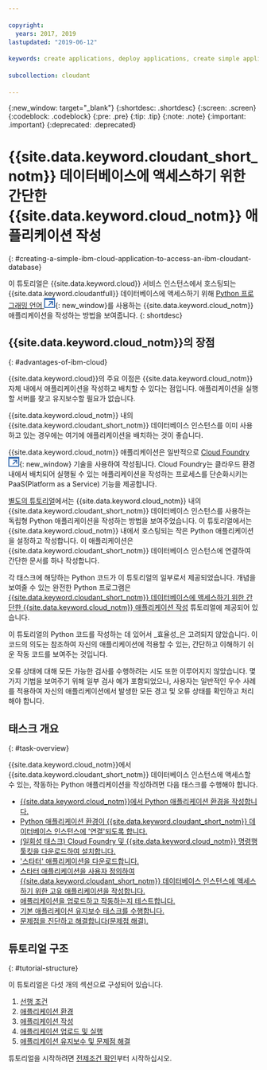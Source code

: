 ```yaml
---

copyright:
  years: 2017, 2019
lastupdated: "2019-06-12"

keywords: create applications, deploy applications, create simple application

subcollection: cloudant

---
```


{:new_window: target="_blank"}
{:shortdesc: .shortdesc}
{:screen: .screen}
{:codeblock: .codeblock}
{:pre: .pre}
{:tip: .tip}
{:note: .note}
{:important: .important}
{:deprecated: .deprecated}

<!-- Acrolinx: 2017-05-10 -->

# {{site.data.keyword.cloudant_short_notm}} 데이터베이스에 액세스하기 위한 간단한 {{site.data.keyword.cloud_notm}} 애플리케이션 작성
{: #creating-a-simple-ibm-cloud-application-to-access-an-ibm-cloudant-database}

이 튜토리얼은 {{site.data.keyword.cloud}} 서비스 인스턴스에서 호스팅되는
{{site.data.keyword.cloudantfull}} 데이터베이스에 액세스하기 위해
[Python 프로그래밍 언어 ![외부 링크 아이콘](../images/launch-glyph.svg "외부 링크 아이콘")](https://www.python.org/){: new_window}를
사용하는 {{site.data.keyword.cloud_notm}} 애플리케이션을 작성하는 방법을 보여줍니다.
{: shortdesc}

## {{site.data.keyword.cloud_notm}}의 장점
{: #advantages-of-ibm-cloud}

{{site.data.keyword.cloud}}의 주요 이점은 {{site.data.keyword.cloud_notm}} 자체 내에서 애플리케이션을 작성하고 배치할 수 있다는 점입니다.
애플리케이션을 실행할 서버를 찾고 유지보수할 필요가 없습니다.

{{site.data.keyword.cloud_notm}} 내의
{{site.data.keyword.cloudant_short_notm}} 데이터베이스 인스턴스를
이미 사용하고 있는 경우에는 여기에 애플리케이션을 배치하는 것이 좋습니다.

{{site.data.keyword.cloud_notm}} 애플리케이션은 일반적으로 [Cloud Foundry ![외부 링크 아이콘](../images/launch-glyph.svg "외부 링크 아이콘")](https://en.wikipedia.org/wiki/Cloud_Foundry){: new_window} 기술을 사용하여 작성됩니다.
Cloud Foundry는 클라우드 환경 내에서 배치되어 실행될 수 있는 애플리케이션을 작성하는 프로세스를 단순화시키는 PaaS(Platform as a Service) 기능을 제공합니다.

[별도의 튜토리얼](/docs/services/Cloudant?topic=cloudant-creating-and-populating-a-simple-ibm-cloudant-database-on-ibm-cloud#creating-and-populating-a-simple-ibm-cloudant-database-on-ibm-cloud)에서는
{{site.data.keyword.cloud_notm}} 내의 {{site.data.keyword.cloudant_short_notm}} 데이터베이스 인스턴스를 사용하는
독립형 Python 애플리케이션을 작성하는 방법을 보여주었습니다.
이 튜토리얼에서는 {{site.data.keyword.cloud_notm}} 내에서 호스팅되는 작은 Python 애플리케이션을 설정하고 작성합니다.
이 애플리케이션은 {{site.data.keyword.cloudant_short_notm}} 데이터베이스 인스턴스에 연결하여 간단한 문서를 하나 작성합니다.

각 태스크에 해당하는 Python 코드가 이 튜토리얼의 일부로서 제공되었습니다.
개념을 보여줄 수 있는
완전한 Python 프로그램은
[{{site.data.keyword.cloudant_short_notm}} 데이터베이스에 액세스하기 위한 간단한 {{site.data.keyword.cloud_notm}} 애플리케이션 작성](/docs/services/Cloudant?topic=cloudant-creating-a-simple-ibm-cloud-application-to-access-an-ibm-cloudant-database-the-code#complete-python-program) 튜토리얼에 제공되어 있습니다. 

이 튜토리얼의 Python 코드를 작성하는 데 있어서 _효율성_은 고려되지 않았습니다. 이 코드의 의도는 참조하여 자신의 애플리케이션에 적용할 수 있는, 간단하고 이해하기 쉬운 작동 코드를 보여주는 것입니다.

오류 상태에 대해 모든 가능한 검사를 수행하려는 시도 또한 이루어지지 않았습니다.
몇 가지 기법을 보여주기 위해 일부 검사 예가 포함되었으나, 사용자는 일반적인 우수 사례를 적용하여
자신의 애플리케이션에서 발생한 모든 경고 및 오류 상태를 확인하고 처리해야 합니다.

## 태스크 개요
{: #task-overview}

{{site.data.keyword.cloud_notm}}에서 {{site.data.keyword.cloudant_short_notm}} 데이터베이스 인스턴스에 액세스할 수 있는, 작동하는 Python 애플리케이션을 작성하려면 다음 태스크를 수행해야 합니다.

-   [{{site.data.keyword.cloud_notm}}에서 Python 애플리케이션 환경을 작성합니다.](/docs/services/Cloudant?topic=cloudant-creating-a-simple-ibm-cloud-application-to-access-an-ibm-cloudant-database-the-application-environment#creating-an-ibm-cloud-application-environment)
-   [Python 애플리케이션 환경이 {{site.data.keyword.cloudant_short_notm}} 데이터베이스 인스턴스에 '연결'되도록 합니다. ](/docs/services/Cloudant?topic=cloudant-creating-a-simple-ibm-cloud-application-to-access-an-ibm-cloudant-database-the-application-environment#connecting-ibm-cloud-applications-and-services)
-   [(일회성 태스크) Cloud Foundry 및 {{site.data.keyword.cloud_notm}} 명령행 툴킷을 다운로드하여 설치합니다. ](/docs/services/Cloudant?topic=cloudant-creating-a-simple-ibm-cloud-application-to-access-an-ibm-cloudant-database-the-application-environment#the-cloud-foundry-and-ibm-cloud-command-toolkits)
-   ['스타터' 애플리케이션을 다운로드합니다. ](/docs/services/Cloudant?topic=cloudant-creating-a-simple-ibm-cloud-application-to-access-an-ibm-cloudant-database-the-application-environment#the-starter-application)
-   [스타터 애플리케이션을 사용자 정의하여 {{site.data.keyword.cloudant_short_notm}} 데이터베이스 인스턴스에 액세스하기 위한 고유 애플리케이션을 작성합니다. ](/docs/services/Cloudant?topic=cloudant-creating-a-simple-ibm-cloud-application-to-access-an-ibm-cloudant-database-the-code#the-application-code)
-   [애플리케이션을 업로드하고 작동하는지 테스트합니다. ](/docs/services/Cloudant?topic=cloudant-creating-a-simple-ibm-cloud-application-to-access-an-ibm-cloudant-database-uploading-the-application#uploading-the-application)
-   [기본 애플리케이션 유지보수 태스크를 수행합니다. ](/docs/services/Cloudant?topic=cloudant-creating-a-simple-ibm-cloud-application-to-access-an-ibm-cloudant-database-maintaining-and-troubleshooting#creating-a-simple-ibm-cloud-application-to-access-an-ibm-cloudant-database-maintaining-and-troubleshooting)
-   [문제점을 진단하고 해결합니다(문제점 해결). ](/docs/services/Cloudant?topic=cloudant-creating-a-simple-ibm-cloud-application-to-access-an-ibm-cloudant-database-maintaining-and-troubleshooting#diagnosing-and-resolving-problems)

## 튜토리얼 구조
{: #tutorial-structure}

이 튜토리얼은 다섯 개의 섹션으로 구성되어 있습니다.

1.  [선행 조건](/docs/services/Cloudant?topic=cloudant-creating-a-simple-ibm-cloud-application-to-access-an-ibm-cloudant-database-prerequisites#creating-a-simple-ibm-cloud-application-to-access-an-ibm-cloudant-database-prerequisites)
2.  [애플리케이션 환경](/docs/services/Cloudant?topic=cloudant-creating-a-simple-ibm-cloud-application-to-access-an-ibm-cloudant-database-the-application-environment#creating-a-simple-ibm-cloud-application-to-access-an-ibm-cloudant-database-the-application-environment)
3.  [애플리케이션 작성](/docs/services/Cloudant?topic=cloudant-creating-a-simple-ibm-cloud-application-to-access-an-ibm-cloudant-database-the-code#creating-a-simple-ibm-cloud-application-to-access-an-ibm-cloudant-database-the-code)
4.  [애플리케이션 업로드 및 실행](/docs/services/Cloudant?topic=cloudant-creating-a-simple-ibm-cloud-application-to-access-an-ibm-cloudant-database-uploading-the-application#creating-a-simple-ibm-cloud-application-to-access-an-ibm-cloudant-database-uploading-the-application)
5.  [애플리케이션 유지보수 및 문제점 해결](/docs/services/Cloudant?topic=cloudant-creating-a-simple-ibm-cloud-application-to-access-an-ibm-cloudant-database-maintaining-and-troubleshooting#creating-a-simple-ibm-cloud-application-to-access-an-ibm-cloudant-database-maintaining-and-troubleshooting)

튜토리얼을 시작하려면
[전제조건 확인](/docs/services/Cloudant?topic=cloudant-creating-a-simple-ibm-cloud-application-to-access-an-ibm-cloudant-database-prerequisites#creating-a-simple-ibm-cloud-application-to-access-an-ibm-cloudant-database-prerequisites)부터 시작하십시오.
